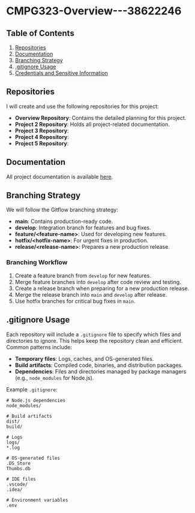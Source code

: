 # CMPG323-Overview---38622246

## Table of Contents
1. [Repositories](#repositories)
2. [Documentation](#documentation)
3. [Branching Strategy](#branching-strategy)
4. [.gitignore Usage](#gitignore-usage)
5. [Credentials and Sensitive Information](#credentials-and-sensitive-information)

## Repositories
I will create and use the following repositories for this project:
- **Overview Repository**: Contains the detailed planning for this project.
- **Project 2 Repository**: Holds all project-related documentation.
- **Project 3 Repository**: 
- **Project 4 Repository**: 
- **Project 5 Repository**: 
## Documentation
All project documentation is available [here](link-to-documentation).

## Branching Strategy
We will follow the Gitflow branching strategy:

- **main**: Contains production-ready code.
- **develop**: Integration branch for features and bug fixes.
- **feature/\<feature-name\>**: Used for developing new features.
- **hotfix/\<hotfix-name\>**: For urgent fixes in production.
- **release/\<release-name\>**: Prepares a new production release.

### Branching Workflow
1. Create a feature branch from `develop` for new features.
2. Merge feature branches into `develop` after code review and testing.
3. Create a release branch when preparing for a new production release.
4. Merge the release branch into `main` and `develop` after release.
5. Use hotfix branches for critical bug fixes in `main`.

## .gitignore Usage
Each repository will include a `.gitignore` file to specify which files and directories to ignore. This helps keep the repository clean and efficient. Common patterns include:

- **Temporary files**: Logs, caches, and OS-generated files.
- **Build artifacts**: Compiled code, binaries, and distribution packages.
- **Dependencies**: Files and directories managed by package managers (e.g., `node_modules` for Node.js).

Example `.gitignore`:
```plaintext
# Node.js dependencies
node_modules/

# Build artifacts
dist/
build/

# Logs
logs/
*.log

# OS-generated files
.DS_Store
Thumbs.db

# IDE files
.vscode/
.idea/

# Environment variables
.env
